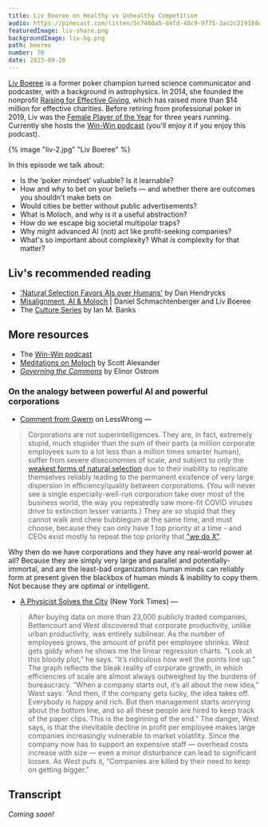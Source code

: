 ```yaml
---
title: Liv Boeree on Healthy vs Unhealthy Competition
audio: https://pinecast.com/listen/5c7460a5-d4fd-48c9-9775-3ac2c219184d.mp3
featuredImage: liv-share.png
backgroundImage: liv-bg.png
path: boeree
number: 70
date: 2023-09-20
---
```


[Liv Boeree](https://twitter.com/Liv_Boeree) is a former poker champion turned science communicator and podcaster, with a background in astrophysics. In 2014, she founded the nonprofit [Raising for Effective Giving](https://reg-charity.org/), which has raised more than $14 million for effective charities. Before retiring from professional poker in 2019, Liv was the [Female Player of the Year](https://www.globalpokerindex.com/awards/announcement/all-awards-winners/) for three years running. Currently she hosts the [Win-Win podcast](https://www.winwinpodcast.com/) (you'll enjoy it if you enjoy this podcast).

{% image "liv-2.jpg" "Liv Boeree" %}

In this episode we talk about:

* Is the ‘poker mindset’ valuable? Is it learnable?
* How and why to bet on your beliefs — and whether there are outcomes you shouldn't make bets on
* Would cities be better without public advertisements?
* What is Moloch, and why is it a useful abstraction?
* How do we escape big societal multipolar traps?
* Why might advanced AI (not) act like profit-seeking companies?
* What's so important about complexity? What *is* complexity for that matter?

## Liv's recommended reading

* ['Natural Selection Favors AIs over Humans'](https://arxiv.org/abs/2303.16200) by Dan Hendrycks
* [Misalignment, AI & Moloch](https://www.youtube.com/watch?v=KCSsKV5F4xc) | Daniel Schmachtenberger and Liv Boeree 
* The [Culture Series](https://www.goodreads.com/series/49118-culture) by Ian M. Banks

## More resources

* The [Win-Win podcast](https://www.winwinpodcast.com/)
* [Meditations on Moloch](https://slatestarcodex.com/2014/07/30/meditations-on-moloch/) by Scott Alexander
* *[Governing the Commons](https://www.goodreads.com/book/show/26844583-governing-the-commons)* by Elinor Ostrom
### On the analogy between powerful AI and powerful corporations
* [Comment from Gwern](https://www.lesswrong.com/posts/JrLExmCZWTxkvK8ih/?commentId=v78JnLPJzD9idTQvi) on LessWrong —

>Corporations are not superintelligences. They are, in fact, extremely stupid, much stupider than the sum of their parts (a million corporate employees sum to a lot less than a million times smarter human), suffer from severe diseconomies of scale, and subject to only the [weakest forms of natural selection](https://gwern.net/backstop#artificial-persons) due to their inability to replicate themselves reliably leading to the permanent existence of very large dispersion in efficiency/quality between corporations. (You will never see a single especially-well-run corporation take over most of the business world, the way you repeatedly saw more-fit COVID viruses drive to extinction lesser variants.) They are *so* stupid that they cannot walk and chew bubblegum at the same time, and must choose, because they can only have 1 top priority at a time - and CEOs exist mostly to repeat the top priority that ["we do *X*"](https://apenwarr.ca/log/20190926).

Why then do we have corporations and they have any real-world power at all? Because they are simply very large and parallel and potentially-immortal, and are the least-bad organizations human minds can reliably form at present given the blackbox of human minds & inability to copy them. Not because they are optimal or intelligent.

* [A Physicist Solves the City](https://www.nytimes.com/2010/12/19/magazine/19Urban_West-t.html) (New York Times) —

> After buying data on more than 23,000 publicly traded companies, Bettencourt and West discovered that corporate productivity, unlike urban productivity, was entirely sublinear. As the number of employees grows, the amount of profit per employee shrinks. West gets giddy when he shows me the linear regression charts. “Look at this bloody plot,” he says. “It’s ridiculous how well the points line up.” The graph reflects the bleak reality of corporate growth, in which efficiencies of scale are almost always outweighed by the burdens of bureaucracy. “When a company starts out, it’s all about the new idea,” West says. “And then, if the company gets lucky, the idea takes off. Everybody is happy and rich. But then management starts worrying about the bottom line, and so all these people are hired to keep track of the paper clips. This is the beginning of the end.” The danger, West says, is that the inevitable decline in profit per employee makes large companies increasingly vulnerable to market volatility. Since the company now has to support an expensive staff — overhead costs increase with size — even a minor disturbance can lead to significant losses. As West puts it, “Companies are killed by their need to keep on getting bigger.”

## Transcript

*Coming soon!*